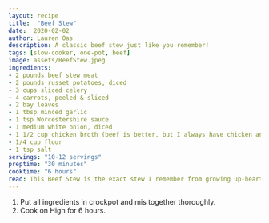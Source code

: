 ```yaml
---
layout: recipe
title:  "Beef Stew"
date:  2020-02-02
author: Lauren Oas
description: A classic beef stew just like you remember!
tags: [slow-cooker, one-pot, beef]
image: assets/BeefStew.jpeg
ingredients:
- 2 pounds beef stew meat
- 2 pounds russet potatoes, diced
- 3 cups sliced celery
- 4 carrots, peeled & sliced
- 2 bay leaves
- 1 tbsp minced garlic
- 1 tsp Worcestershire sauce
- 1 medium white onion, diced
- 1 1/2 cup chicken broth (beef is better, but I always have chicken and it works great too!)
- 1/4 cup flour
- 1 tsp salt
servings: "10-12 servings"
preptime: "30 minutes"
cooktime: "6 hours"
read: This Beef Stew is the exact stew I remember from growing up-hearty, wholesome and delicious. This is super easy, high in protein and really filling, so definitely one of my go-to recipes during a busy week. 
---
```

1. Put all ingredients  in crockpot and mis together thoroughly. 
2. Cook on High for 6 hours.